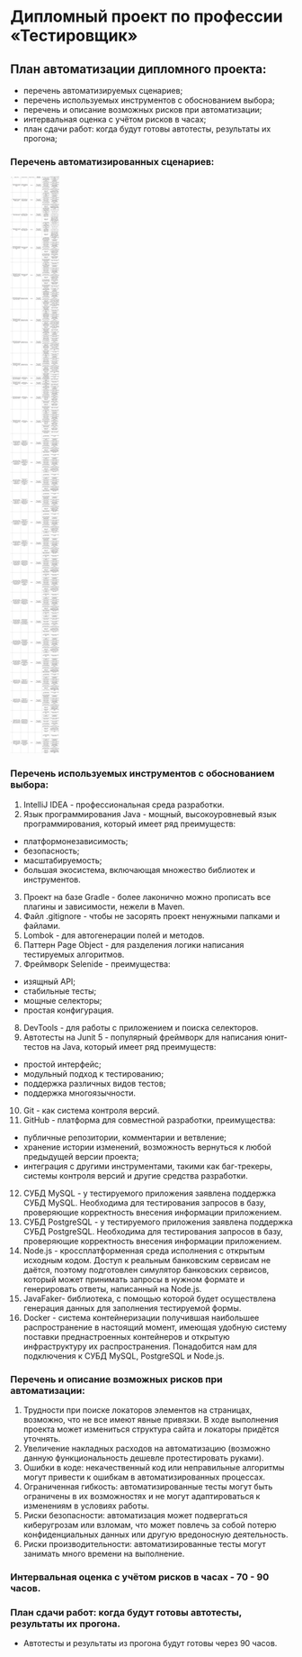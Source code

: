 # Дипломный проект по профессии «Тестировщик»
## План автоматизации дипломного проекта:
- перечень автоматизируемых сценариев;
- перечень используемых инструментов с обоснованием выбора;
- перечень и описание возможных рисков при автоматизации;
- интервальная оценка с учётом рисков в часах;
- план сдачи работ: когда будут готовы автотесты, результаты их прогона;
### Перечень автоматизированных сценариев:

![img_3.png](img_3.png)

### Перечень используемых инструментов с обоснованием выбора:

1) IntelliJ IDEA - профессиональная среда разработки.
2) Язык программирования Java - мощный, высокоуровневый язык программирования, который имеет ряд преимуществ:
- платформонезависимость;
- безопасность;
- масштабируемость;
- большая экосистема, включающая множество библиотек и инструментов.
3) Проект на базе Gradle - более лаконично можно прописать все плагины и зависимости, нежели в Maven.
4) Файл .gitignore - чтобы не засорять проект ненужными папками и файлами.
5) Lombok - для автогенерации полей и методов.
6) Паттерн Page Object - для разделения логики написания тестируемых алгоритмов.
7) Фреймворк Selenide - преимущества:
- изящный API;
- стабильные тесты;
- мощные селекторы;
- простая конфигурация.
8) DevTools - для работы с приложением и поиска селекторов.
9) Автотесты на Junit 5 - популярный фреймворк для написания юнит-тестов на Java, который имеет ряд преимуществ:
- простой интерфейс;
- модульный подход к тестированию;
- поддержка различных видов тестов;
- поддержка многоязычности.
10) Git - как система контроля версий.
11) GitHub - платформа для совместной разработки, преимущества:
- публичные репозитории, комментарии и ветвление;
- хранение истории изменений, возможность вернуться к любой предыдущей версии проекта;
- интеграция с другими инструментами, такими как баг-трекеры, системы контроля версий и другие средства разработки.
12) СУБД MySQL -  у тестируемого приложения заявлена поддержка СУБД MySQL. Необходима для тестирования запросов в базу, проверяющие корректность внесения информации приложением.
13) СУБД PostgreSQL - у тестируемого приложения заявлена поддержка СУБД PostgreSQL. Необходима для тестирования запросов в базу, проверяющие корректность внесения информации приложением.
14) Node.js - кроссплатформенная среда исполнения с открытым исходным кодом. Доступ к реальным банковским сервисам не даётся, поэтому подготовлен симулятор банковских сервисов, который может принимать запросы в нужном формате и генерировать ответы, написанный на Node.js.
15) JavaFaker- библиотека, с помощью которой будет осуществлена генерация данных для заполнения тестируемой формы.
16) Docker - система контейнеризации получившая наибольшее распространение в настоящий момент, имеющая удобную систему поставки преднастроенных контейнеров и открытую инфраструктуру их распространения. Понадобится нам для подключения к СУБД MySQL, PostgreSQL и Node.js.

### Перечень и описание возможных рисков при автоматизации:

1) Трудности при поиске локаторов элементов на страницах, возможно, что не все имеют явные привязки. В ходе выполнения проекта может измениться структура сайта и локаторы придётся уточнять.
2) Увеличение накладных расходов на автоматизацию (возможно данную функциональность дешевле протестировать руками).
3) Ошибки в коде: некачественный код или неправильные алгоритмы могут привести к ошибкам в автоматизированных процессах.
4) Ограниченная гибкость: автоматизированные тесты могут быть ограничены в их возможностях и не могут адаптироваться к изменениям в условиях работы.
5) Риски безопасности: автоматизация может подвергаться киберугрозам или взломам, что может повлечь за собой потерю конфиденциальных данных или другую вредоносную деятельность.
6) Риски производительности: автоматизированные тесты могут занимать много времени на выполнение.

### Интервальная оценка с учётом рисков в часах - 70 - 90 часов.

### План сдачи работ: когда будут готовы автотесты, результаты их прогона.

- Автотесты и результаты из прогона будут готовы через 90 часов.



